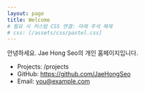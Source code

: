 ```yaml
---
layout: page
title: Welcome
# 필요 시 커스텀 CSS 연결: 아래 주석 해제
# css: [/assets/css/pastel.css]
---
```


안녕하세요. Jae Hong Seo의 개인 홈페이지입니다.

- Projects: /projects
- GitHub: https://github.com/JaeHongSeo
- Email: you@example.com
